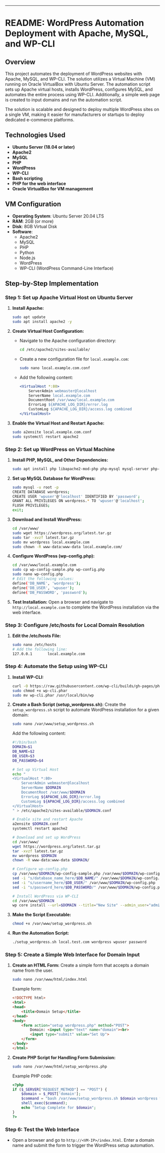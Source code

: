  
---

# README: WordPress Automation Deployment with Apache, MySQL, and WP-CLI

## Overview
This project automates the deployment of WordPress websites with Apache, MySQL, and WP-CLI. The solution utilizes a Virtual Machine (VM) running on Oracle VirtualBox with Ubuntu Server. The automation script sets up Apache virtual hosts, installs WordPress, configures MySQL, and automates the entire process using WP-CLI. Additionally, a simple web page is created to input domains and run the automation script.

The solution is scalable and designed to deploy multiple WordPress sites on a single VM, making it easier for manufacturers or startups to deploy dedicated e-commerce platforms.

## Technologies Used
- **Ubuntu Server (18.04 or later)**
- **Apache2**
- **MySQL**
- **PHP**
- **WordPress**
- **WP-CLI**
- **Bash scripting**
- **PHP for the web interface**
- **Oracle VirtualBox for VM management**

## VM Configuration
- **Operating System**: Ubuntu Server 20.04 LTS
- **RAM**: 2GB (or more)
- **Disk**: 8GB Virtual Disk
- **Software**:
  - Apache2
  - MySQL
  - PHP
  - Python
  - Node.js
  - WordPress
  - WP-CLI (WordPress Command-Line Interface)

## Step-by-Step Implementation

### Step 1: Set up Apache Virtual Host on Ubuntu Server
1. **Install Apache:**
   ```bash
   sudo apt update
   sudo apt install apache2 -y
   ```

2. **Create Virtual Host Configuration:**
   - Navigate to the Apache configuration directory:
     ```bash
     cd /etc/apache2/sites-available/
     ```
   - Create a new configuration file for `local.example.com`:
     ```bash
     sudo nano local.example.com.conf
     ```
   - Add the following content:
     ```apache
     <VirtualHost *:80>
         ServerAdmin webmaster@localhost
         ServerName local.example.com
         DocumentRoot /var/www/local.example.com
         ErrorLog ${APACHE_LOG_DIR}/error.log
         CustomLog ${APACHE_LOG_DIR}/access.log combined
     </VirtualHost>
     ```

3. **Enable the Virtual Host and Restart Apache:**
   ```bash
   sudo a2ensite local.example.com.conf
   sudo systemctl restart apache2
   ```

### Step 2: Set up WordPress on Virtual Machine
1. **Install PHP, MySQL, and Other Dependencies:**
   ```bash
   sudo apt install php libapache2-mod-php php-mysql mysql-server php-curl php-xml php-mbstring -y
   ```

2. **Set up MySQL Database for WordPress:**
   ```bash
   sudo mysql -u root -p
   CREATE DATABASE wordpress;
   CREATE USER 'wpuser'@'localhost' IDENTIFIED BY 'password';
   GRANT ALL PRIVILEGES ON wordpress.* TO 'wpuser'@'localhost';
   FLUSH PRIVILEGES;
   exit;
   ```

3. **Download and Install WordPress:**
   ```bash
   cd /var/www/
   sudo wget https://wordpress.org/latest.tar.gz
   sudo tar -xvzf latest.tar.gz
   sudo mv wordpress local.example.com
   sudo chown -R www-data:www-data local.example.com/
   ```

4. **Configure WordPress (wp-config.php):**
   ```bash
   cd /var/www/local.example.com
   sudo cp wp-config-sample.php wp-config.php
   sudo nano wp-config.php
   # Edit the following values:
   define('DB_NAME', 'wordpress');
   define('DB_USER', 'wpuser');
   define('DB_PASSWORD', 'password');
   ```

5. **Test Installation:**
   Open a browser and navigate to `http://local.example.com` to complete the WordPress installation via the web interface.

### Step 3: Configure /etc/hosts for Local Domain Resolution
1. **Edit the /etc/hosts File:**
   ```bash
   sudo nano /etc/hosts
   # Add the following line:
   127.0.0.1       local.example.com
   ```

### Step 4: Automate the Setup using WP-CLI
1. **Install WP-CLI:**
   ```bash
   curl -O https://raw.githubusercontent.com/wp-cli/builds/gh-pages/phar/wp-cli.phar
   sudo chmod +x wp-cli.phar
   sudo mv wp-cli.phar /usr/local/bin/wp
   ```

2. **Create a Bash Script (setup_wordpress.sh):**
   Create the `setup_wordpress.sh` script to automate WordPress installation for a given domain:
   ```bash
   sudo nano /var/www/setup_wordpress.sh
   ```
   Add the following content:
   ```bash
   #!/bin/bash
   DOMAIN=$1
   DB_NAME=$2
   DB_USER=$3
   DB_PASSWORD=$4

   # Set up Virtual Host
   echo "
   <VirtualHost *:80>
       ServerAdmin webmaster@localhost
       ServerName $DOMAIN
       DocumentRoot /var/www/$DOMAIN
       ErrorLog ${APACHE_LOG_DIR}/error.log
       CustomLog ${APACHE_LOG_DIR}/access.log combined
   </VirtualHost>
   " > /etc/apache2/sites-available/$DOMAIN.conf

   # Enable site and restart Apache
   a2ensite $DOMAIN.conf
   systemctl restart apache2

   # Download and set up WordPress
   cd /var/www/
   wget https://wordpress.org/latest.tar.gz
   tar -xvzf latest.tar.gz
   mv wordpress $DOMAIN
   chown -R www-data:www-data $DOMAIN/

   # Configure wp-config.php
   cp /var/www/$DOMAIN/wp-config-sample.php /var/www/$DOMAIN/wp-config.php
   sed -i "s/database_name_here/$DB_NAME/" /var/www/$DOMAIN/wp-config.php
   sed -i "s/username_here/$DB_USER/" /var/www/$DOMAIN/wp-config.php
   sed -i "s/password_here/$DB_PASSWORD/" /var/www/$DOMAIN/wp-config.php

   # Install WordPress via WP-CLI
   cd /var/www/$DOMAIN
   wp core install --url=$DOMAIN --title="New Site" --admin_user="admin" --admin_password="adminpassword" --admin_email="admin@example.com"
   ```

3. **Make the Script Executable:**
   ```bash
   chmod +x /var/www/setup_wordpress.sh
   ```

4. **Run the Automation Script:**
   ```bash
   ./setup_wordpress.sh local.test.com wordpress wpuser password
   ```

### Step 5: Create a Simple Web Interface for Domain Input
1. **Create an HTML Form:**
   Create a simple form that accepts a domain name from the user.
   ```bash
   sudo nano /var/www/html/index.html
   ```
   Example form:
   ```html
   <!DOCTYPE html>
   <html>
   <head>
       <title>Domain Setup</title>
   </head>
   <body>
       <form action="setup_wordpress.php" method="POST">
           Domain: <input type="text" name="domain"><br>
           <input type="submit" value="Set Up">
       </form>
   </body>
   </html>
   ```

2. **Create PHP Script for Handling Form Submission:**
   ```bash
   sudo nano /var/www/html/setup_wordpress.php
   ```
   Example PHP code:
   ```php
   <?php
   if ($_SERVER["REQUEST_METHOD"] == "POST") {
       $domain = $_POST['domain'];
       $command = "bash /var/www/setup_wordpress.sh $domain wordpress wpuser password";
       shell_exec($command);
       echo "Setup Complete for $domain";
   }
   ?>
   ```

### Step 6: Test the Web Interface
- Open a browser and go to `http://<VM-IP>/index.html`. Enter a domain name and submit the form to trigger the WordPress setup automation.

 
